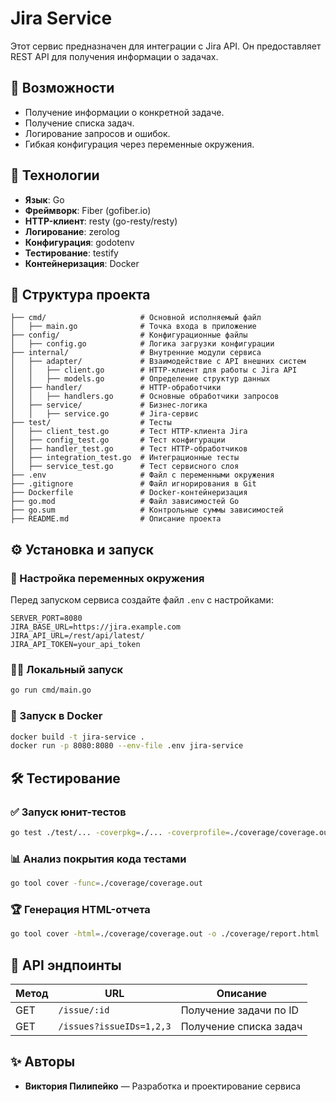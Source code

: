 # Jira Service

Этот сервис предназначен для интеграции с Jira API. Он предоставляет REST API для получения информации о задачах.

## 📌 Возможности
- Получение информации о конкретной задаче.
- Получение списка задач.
- Логирование запросов и ошибок.
- Гибкая конфигурация через переменные окружения.

## 🚀 Технологии
- **Язык**: Go
- **Фреймворк**: Fiber (gofiber.io)
- **HTTP-клиент**: resty (go-resty/resty)
- **Логирование**: zerolog
- **Конфигурация**: godotenv
- **Тестирование**: testify
- **Контейнеризация**: Docker

## 📂 Структура проекта
```
├── cmd/                     # Основной исполняемый файл
│   ├── main.go              # Точка входа в приложение
├── config/                  # Конфигурационные файлы
│   ├── config.go            # Логика загрузки конфигурации
├── internal/                # Внутренние модули сервиса
│   ├── adapter/             # Взаимодействие с API внешних систем
│   │   ├── client.go        # HTTP-клиент для работы с Jira API
│   │   ├── models.go        # Определение структур данных
│   ├── handler/             # HTTP-обработчики
│   │   ├── handlers.go      # Основные обработчики запросов
│   ├── service/             # Бизнес-логика
│   │   ├── service.go       # Jira-сервис
├── test/                    # Тесты
│   ├── client_test.go       # Тест HTTP-клиента Jira
│   ├── config_test.go       # Тест конфигурации
│   ├── handler_test.go      # Тест HTTP-обработчиков
│   ├── integration_test.go  # Интеграционные тесты
│   ├── service_test.go      # Тест сервисного слоя
├── .env                     # Файл с переменными окружения
├── .gitignore               # Файл игнорирования в Git
├── Dockerfile               # Docker-контейнеризация
├── go.mod                   # Файл зависимостей Go
├── go.sum                   # Контрольные суммы зависимостей
├── README.md                # Описание проекта
```

## ⚙️ Установка и запуск
### 🔧 Настройка переменных окружения
Перед запуском сервиса создайте файл `.env` с настройками:
```env
SERVER_PORT=8080
JIRA_BASE_URL=https://jira.example.com
JIRA_API_URL=/rest/api/latest/
JIRA_API_TOKEN=your_api_token
```

### 🏃‍♂️ Локальный запуск
```sh
go run cmd/main.go
```

### 🐳 Запуск в Docker
```sh
docker build -t jira-service .
docker run -p 8080:8080 --env-file .env jira-service
```

## 🛠 Тестирование
### ✅ Запуск юнит-тестов
```sh
go test ./test/... -coverpkg=./... -coverprofile=./coverage/coverage.out
```

### 📊 Анализ покрытия кода тестами
```sh
go tool cover -func=./coverage/coverage.out
```

### 🏆 Генерация HTML-отчета
```sh
go tool cover -html=./coverage/coverage.out -o ./coverage/report.html
```

## 📄 API эндпоинты
| Метод  | URL                  | Описание                |
|--------|----------------------|-------------------------|
| GET    | `/issue/:id`         | Получение задачи по ID  |
| GET    | `/issues?issueIDs=1,2,3` | Получение списка задач |

## ✨ Авторы
- **Виктория Пилипейко** — Разработка и проектирование сервиса
